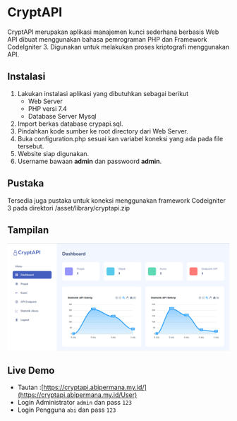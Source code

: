 # CryptAPI
CryptAPI merupakan aplikasi manajemen kunci sederhana berbasis Web API dibuat menggunakan bahasa pemrograman PHP dan Framework CodeIgniter 3.
Digunakan untuk melakukan proses kriptografi menggunakan API.

## Instalasi
 1. Lakukan instalasi aplikasi yang dibutuhkan sebagai berikut
	 - Web Server
     - PHP versi 7.4
     - Database Server Mysql 
2.  Import berkas database crypapi.sql.  
3.  Pindahkan kode sumber ke root directory dari Web Server.  
4.  Buka configuration.php sesuai kan variabel koneksi yang ada pada file tersebut.  
5.  Website siap digunakan.
6. Username bawaan **admin** dan passwoord **admin**.

## Pustaka
Tersedia juga pustaka untuk koneksi menggunakan framework Codeigniter 3 pada direktori /asset/library/cryptapi.zip

## Tampilan
![Tampilan CryptAPI](cryptapi.png "Tampilan CryptAPI")

## Live Demo
* Tautan :[https://cryptapi.abipermana.my.id/](https://cryptapi.abipermana.my.id/User)
* Login Administrator `admin` dan pass `123` 
* Login Pengguna `abi` dan pass `123` 
